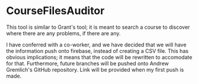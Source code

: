 # CourseFilesAuditor
This tool is similar to Grant's tool; it is meant to search a course to discover where there are any problems, if there are any.

I have conferred with a co-worker, and we have decided that we will have the information push onto firebase, instead of creating a CSV file.  This has obvious implications; it means that the code will be rewritten to accomodate for that.  Furthermore, future branches will be pushed onto Andrew Gremlich's GitHub repository.  Link will be provided when my first push is made.
